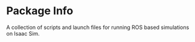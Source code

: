 # Package Info

A collection of scripts and launch files for running ROS based simulations on Isaac Sim.